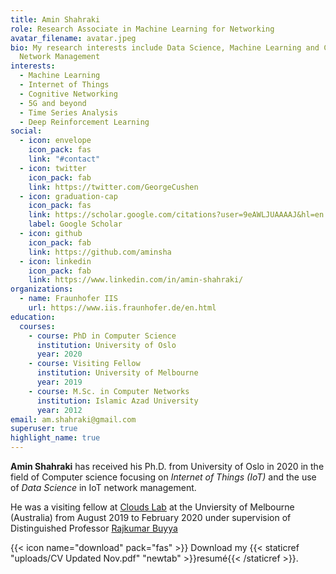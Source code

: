 ```yaml
---
title: Amin Shahraki
role: Research Associate in Machine Learning for Networking
avatar_filename: avatar.jpeg
bio: My research interests include Data Science, Machine Learning and Cognitive
  Network Management
interests:
  - Machine Learning
  - Internet of Things
  - Cognitive Networking
  - 5G and beyond
  - Time Series Analysis
  - Deep Reinforcement Learning
social:
  - icon: envelope
    icon_pack: fas
    link: "#contact"
  - icon: twitter
    icon_pack: fab
    link: https://twitter.com/GeorgeCushen
  - icon: graduation-cap
    icon_pack: fas
    link: https://scholar.google.com/citations?user=9eAWLJUAAAAJ&hl=en
    label: Google Scholar
  - icon: github
    icon_pack: fab
    link: https://github.com/aminsha
  - icon: linkedin
    icon_pack: fab
    link: https://www.linkedin.com/in/amin-shahraki/
organizations:
  - name: Fraunhofer IIS
    url: https://www.iis.fraunhofer.de/en.html
education:
  courses:
    - course: PhD in Computer Science
      institution: University of Oslo
      year: 2020
    - course: Visiting Fellow
      institution: University of Melbourne
      year: 2019
    - course: M.Sc. in Computer Networks
      institution: Islamic Azad University
      year: 2012
email: am.shahraki@gmail.com
superuser: true
highlight_name: true
---
```

**Amin Shahraki** has received his Ph.D. from University of Oslo in 2020 in the field of Computer  science focusing on *Internet of Things (IoT)* and the use of *Data Science* in IoT network management.

He was a visiting fellow at [Clouds Lab](http://www.cloudbus.org/) at the Unviersity of Melbourne (Australia) from August 2019 to February 2020 under supervision of Distinguished Professor [Rajkumar Buyya](www.buyya.com)

{{< icon name="download" pack="fas" >}} Download my {{< staticref "uploads/CV Updated Nov.pdf" "newtab" >}}resumé{{< /staticref >}}.